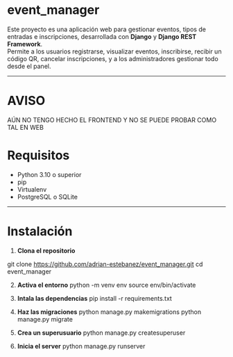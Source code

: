 # event_manager

Este proyecto es una aplicación web para gestionar eventos, tipos de entradas e inscripciones, desarrollada con **Django** y **Django REST Framework**.  
Permite a los usuarios registrarse, visualizar eventos, inscribirse, recibir un código QR, cancelar inscripciones, y a los administradores gestionar todo desde el panel.

---
# AVISO
AÚN NO TENGO HECHO EL FRONTEND Y NO SE PUEDE PROBAR COMO TAL EN WEB

# Requisitos

- Python 3.10 o superior
- pip
- Virtualenv 
- PostgreSQL o SQLite

---

# Instalación

1. **Clona el repositorio**

git clone https://github.com/adrian-estebanez/event_manager.git
cd event_manager

2. **Activa el entorno**
python -m venv env
source env/bin/activate

3. **Intala las dependencias**
   pip install -r requirements.txt

4. **Haz las migraciones**
   python manage.py makemigrations
   python manage.py migrate

5. **Crea un superusuario**
   python manage.py createsuperuser
   
6. **Inicia el server**
   python manage.py runserver
   
